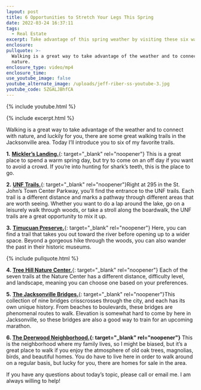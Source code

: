 ```yaml
---
layout: post
title: 6 Opportunities to Stretch Your Legs This Spring
date: 2022-03-24 16:37:11
tags:
  - Real Estate
excerpt: Take advantage of this spring weather by visiting these six walking trails.
enclosure:
pullquote: >-
  Walking is a great way to take advantage of the weather and to connect with
  nature.
enclosure_type: video/mp4
enclosure_time:
use_youtube_image: false
youtube_alternate_image: /uploads/jeff-riber-ss-youtube-3.jpg
youtube_code: 5ZGALJBhfCA
---
```

{% include youtube.html %}

{% include excerpt.html %}

Walking is a great way to take advantage of the weather and to connect with nature, and luckily for you, there are some great walking trails in the Jacksonville area. Today I’ll introduce you to six of my favorite trails.

**1\.**&nbsp;[**Mickler’s Landing.**](https://www.floridashistoriccoast.com/beaches/micklers-landing/){: target="_blank" rel="noopener"} This is a great place to spend a warm spring day, but try to come on an off day if you want to avoid a crowd. If you’re into hunting for shark’s teeth, this is the place to go.

**2\.**&nbsp;[**UNF Trails.**](https://www.unf.edu/recwell/ecoadventure/Trails/){: target="_blank" rel="noopener"}Right at 295 in the St. John’s Town Center Parkway, you’ll find the entrance to the UNF trails. Each trail is a different distance and marks a pathway through different areas that are worth seeing. Whether you want to do a lap around the lake, go on a leisurely walk through woods, or take a stroll along the boardwalk, the UNF trails are a great opportunity to mix it up.

**3\.**&nbsp;[**Timucuan Preserve.**](https://www.nps.gov/timu/index.htm){: target="_blank" rel="noopener"} Here, you can find a trail that takes you out toward the river before opening up to a wider space. Beyond a gorgeous hike through the woods, you can also wander the past in their historic museums.

{% include pullquote.html %}

**4\.&nbsp;**[**Tree Hill Nature Center.**](https://www.treehill.org/visit/trails){: target="_blank" rel="noopener"} Each of the seven trails at the Nature Center has a different distance, difficulty level, and landscape, meaning you can choose one based on your preferences.

**5\.**&nbsp;[**The Jacksonville Bridges.**](https://www.visitjacksonville.com/blog/city-of-bridges/){: target="_blank" rel="noopener"}This collection of nine bridges crisscrosses through the city, and each has its own unique history. From beaches to boulevards, these bridges are phenomenal routes to walk. Elevation is somewhat hard to come by here in Jacksonville, so these bridges are also a good way to train for an upcoming marathon.

**6\. [The Deerwood Neighborhood.](http://jeffreyriber-eraheavenerrealty.sites.erarealestate.com/search/#status=active&amp;sold_days=180&amp;pstatus=1%2C11&amp;ls_conversion=acres&amp;location_search_field=Deerwood%2C%20Jacksonville%2C%20FL%2C%20USA&amp;drive_time=09%3A00&amp;drive_duration=15&amp;drive_avoid_ferry=1&amp;drive_departure=1&amp;ss_description=Deerwood%2C%20Jacksonville%2C%20FL%2032256&amp;ss_email_freq=40&amp;ss_send_zero_result=1&amp;bounds_north=30.250245774488683&amp;bounds_east=-81.51471500703794&amp;bounds_south=30.200928038279056&amp;bounds_west=-81.56003361055356&amp;center_lat=30.2412966&amp;center_lon=-81.5303821&amp;center_lat_pan=30.225589997910827&amp;center_lon_pan=-81.53737430879575&amp;geotype=CUSTOM&amp;user_lat=30.2412966&amp;user_lon=-81.5303821&amp;pgsize=20&amp;startidx=0&amp;zoom=14&amp;user_uuid=8b24c2b7-e6f1-4d57-bb22-12d381133038&amp;sort_by=1&amp;company_uuid=3986599&amp;commute=0&amp;geolayer=%7B%22custom%22%3Atrue%2C%22geojson%22%3A%7B%22type%22%3A%22MultiPolygon%22%2C%22coordinates%22%3A%5B%5B%5B%5B-81.55222301790218%2C30.21976810774834%5D%2C%5B-81.55222301790218%2C30.219842274121234%5D%2C%5B-81.5521371872137%2C30.230150855810432%5D%2C%5B-81.55205135652523%2C30.232375587776687%5D%2C%5B-81.5517938644598%2C30.233413778799967%5D%2C%5B-81.55170803377132%2C30.233562090908336%5D%2C%5B-81.55162220308284%2C30.23371040279297%5D%2C%5B-81.55093555757503%2C30.234451958859932%5D%2C%5B-81.54981975862484%2C30.235267664072914%5D%2C%5B-81.54964809724788%2C30.235341818756655%5D%2C%5B-81.54947643587093%2C30.235415973384452%5D%2C%5B-81.54913311311702%2C30.235490127956314%5D%2C%5B-81.5466440231512%2C30.236009208393096%5D%2C%5B-81.5426099807928%2C30.236305824554904%5D%2C%5B-81.54183750459651%2C30.236305824554904%5D%2C%5B-81.53840427705745%2C30.236083362517448%5D%2C%5B-81.5353143722723%2C30.235786745684383%5D%2C%5B-81.53488521882991%2C30.235712591336277%5D%2C%5B-81.53359775850276%2C30.235490127956314%5D%2C%5B-81.52801876375179%2C30.23430364809404%5D%2C%5B-81.52776127168636%2C30.234229492627165%5D%2C%5B-81.52750377962093%2C30.23415533710439%5D%2C%5B-81.5272462875555%2C30.234081181525664%5D%2C%5B-81.5269029648016%2C30.233858714453838%5D%2C%5B-81.52655964204769%2C30.23363624687863%5D%2C%5B-81.52647381135921%2C30.233562090908336%5D%2C%5B-81.52638798067073%2C30.23348793488214%5D%2C%5B-81.52630214998226%2C30.233413778799967%5D%2C%5B-81.52407055208187%2C30.230966596709695%5D%2C%5B-81.52389889070491%2C30.23074412259017%5D%2C%5B-81.52364139863948%2C30.230373331272325%5D%2C%5B-81.52355556795101%2C30.23022501435364%5D%2C%5B-81.52346973726253%2C30.230076697211246%5D%2C%5B-81.52338390657405%2C30.22985422107818%5D%2C%5B-81.52329807588558%2C30.229557585451015%5D%2C%5B-81.52312641450862%2C30.22889015201796%5D%2C%5B-81.52269726106624%2C30.22696198554102%5D%2C%5B-81.52261143037776%2C30.226442857337428%5D%2C%5B-81.52252559968929%2C30.22592372639341%5D%2C%5B-81.52252559968929%2C30.216727238313428%5D%2C%5B-81.52269726106624%2C30.216356394146903%5D%2C%5B-81.52278309175472%2C30.216208056088874%5D%2C%5B-81.52329807588558%2C30.215466362443788%5D%2C%5B-81.52364139863948%2C30.21539219277174%5D%2C%5B-81.52492885896663%2C30.215243853259896%5D%2C%5B-81.53093700715999%2C30.214873003501772%5D%2C%5B-81.53342609712581%2C30.214873003501772%5D%2C%5B-81.54012089082698%2C30.214947173565236%5D%2C%5B-81.55127888032894%2C30.218136433397103%5D%2C%5B-81.55222301790218%2C30.21976810774834%5D%2C%5B-81.55222301790218%2C30.21976810774834%5D%5D%5D%5D%7D%2C%22geolayerid%22%3A-1%2C%22templateids%22%3A%5B%5D%7D&amp;buffer_miles=0.25&amp;geospatial=true&amp;ptype=1%2C2&amp;searchType=criteria&amp;omit_hidden=true&amp;ex_pend=true){: target="_blank" rel="noopener"}** This is the neighborhood where my family lives, so I might be biased, but it’s a great place to walk if you enjoy the atmosphere of old oak trees, magnolias, birds, and beautiful homes. You do have to live here in order to walk around on a regular basis, but lucky for you, there are homes for sale in the area.

If you have any questions about today’s topic, please call or email me. I am always willing to help\!
